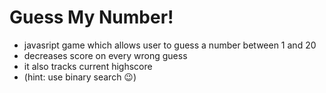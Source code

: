 # Guess My Number!

- javasript game which allows user to guess a number between 1 and 20
- decreases score on every wrong guess
- it also tracks current highscore
- (hint: use binary search 😉)
